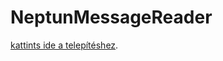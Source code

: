 # NeptunMessageReader
 
[kattints ide a telepítéshez](https://github.com/krachi9/NeptunMessageReader/raw/master/nmr.js).<br>
